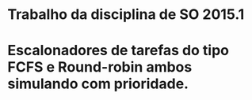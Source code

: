 # Trabalho da disciplina de SO 2015.1

# Escalonadores de tarefas do tipo FCFS e Round-robin ambos simulando com prioridade.


